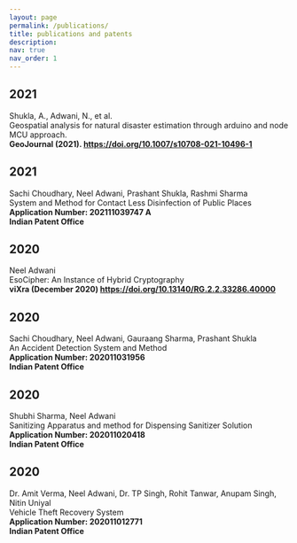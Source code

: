 ```yaml
---
layout: page
permalink: /publications/
title: publications and patents
description: 
nav: true
nav_order: 1
---
```

<!-- _pages/publications.md -->
<div class="publications">
  
<h2 class="year">2021</h2>
  Shukla, A., Adwani, N., et al. <br>Geospatial analysis for natural disaster estimation through arduino and node MCU approach.<br><b>GeoJournal (2021). <a href = "https://doi.org/10.1007/s10708-021-10496-1">https://doi.org/10.1007/s10708-021-10496-1</a></b>

<h2 class="year">2021</h2>
  Sachi Choudhary, Neel Adwani, Prashant Shukla, Rashmi Sharma<br>
  System and Method for Contact Less Disinfection of Public Places<br>
  <b>Application Number: 202111039747 A<br>
    Indian Patent Office</b>
<h2 class="year">2020</h2>
  Neel Adwani <br>EsoCipher: An Instance of Hybrid Cryptography<br><b>viXra (December 2020) <a href = "https://doi.org/10.13140/RG.2.2.33286.40000">https://doi.org/10.13140/RG.2.2.33286.40000</a></b>
<h2 class="year">2020</h2>
  Sachi Choudhary, Neel Adwani, Gauraang Sharma, Prashant Shukla <br>
  An Accident Detection System and Method<br>
  <b>Application Number: 202011031956<br>
    Indian Patent Office</b>
<h2 class="year">2020</h2>
  Shubhi Sharma, Neel Adwani<br>
  Sanitizing Apparatus and method for Dispensing Sanitizer Solution<br>
  <b>Application Number: 202011020418<br>
    Indian Patent Office</b>
<h2 class="year">2020</h2>
  Dr. Amit Verma, Neel Adwani, Dr. TP Singh, Rohit Tanwar, Anupam Singh, Nitin Uniyal<br>
  Vehicle Theft Recovery System<br>
  <b>Application Number: 202011012771<br>
    Indian Patent Office</b>
  
</div>
